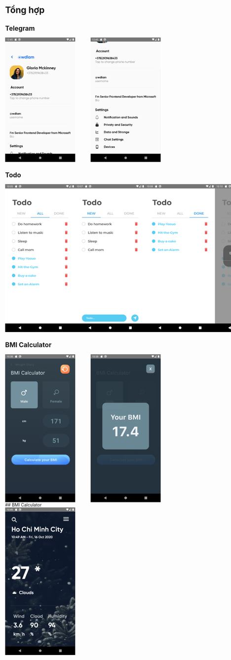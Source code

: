 # Tổng hợp

## Telegram
<div style= "display:flex; justify-content:space-between">
  <img src="./screenshots/telegram/telegram1.png" width="45%">
  <img src="./screenshots/telegram/telegram2.png" width="45%">
</div>

## Todo
<div style= "display:flex; justify-content:space-between">
  <img src="./screenshots/todo/todo1.png" width="45%">
  <img src="./screenshots/todo/todo2.png" width="45%">
  <img src="./screenshots/todo/todo3.png" width="45%">
  <img src="./screenshots/todo/todo4.png" width="45%">
</div>

## BMI Calculator
<div style= "display:flex; justify-content:space-between">
  <img src="./screenshots/BMICalculator/bmi1.png" width="45%">
  <img src="./screenshots/BMICalculator/bmi2.png" width="45%">
</div>
## BMI Calculator
<div style= "display:flex; justify-content:space-between">
  <img src="./screenshots/weather/weather.png" width="45%">
</div>


